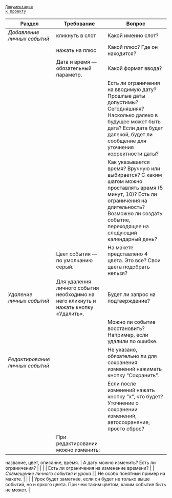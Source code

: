 <code>[Документация к проекту](https://skyengpublic.notion.site/6746e543d02c43879de0057cafe196b0)
</code>

| Раздел | Требование | Вопрос | 
| --- | --- | --- | 
| *Добавление личных событий* | кликнуть в слот | Какой именно слот? | 
|    | нажать на плюс | Какой плюс? Где он находится? | 
|    | Дата и время — обязательный параметр. | Какой формат ввода?| 
|    |    | Есть ли ограничения на вводимую дату? Прошлые даты допустимы? Сегодняшняя? Насколько далеко в будущее может быть дата? Если дата будет далекой, будет ли сообщение для уточнения корректности даты? | 
|    |    | Как указывается время? Вручную или выбирается? С каким шагом можно проставлять время (5 минут, 10)? Есть ли ограничения на длительность? Возможно ли создать событие, переходящее на следующий календарный день? | 
|    | Цвет события — по умолчанию серый. | На макете представлено 4 цвета. Это все? Свои цвета подобрать нельзя? | 
| *Удаление личных событий* | Для удаления личного события необходимо на него кликнуть и нажать кнопку «Удалить». | Будет ли запрос на подтверждение? | 
|    |    | Можно ли событие восстановить? Например, если удалили по ошибке.| 
| *Редактирование личных событий* |    | Не указано, обязательно ли для сохранения изменений нажимать кнопку “Сохранить”. | 
|    |    | Если после изменений нажать кнопку “х”, что будет? Уточнение о сохранении изменений, автосохранение, просто сброс? | 
|    | При редактировании можно изменить:
название,
цвет,
описание,
время. | А дату можно изменить? Есть ли ограничения? | 
|    |    | Есть ли ограничения на изменение времени? | 
| *Совмещение личного события и урока* |    | Не особо понятный пример на макете. | 
|    |    | Урок будет заметнее, если он будет не только выше событий, но и яркого цвета. При чем таким цветом, каким событие быть не может. | 
